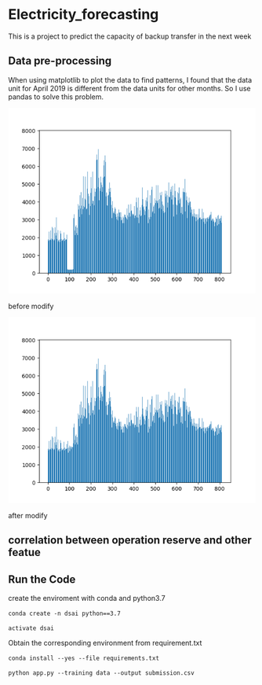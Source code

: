 # Electricity_forecasting
 This is a project to predict the capacity of backup transfer in the next week

## Data pre-processing ##

When using matplotlib to plot the data to find patterns, I found that the data unit for April 2019 is different from the data units for other months. So I use pandas to solve this problem.

![before_modify](https://github.com/anfong-query/Electricity_forecasting/blob/main/plot/before_modify.png)

before modify

![after_modify](https://github.com/anfong-query/Electricity_forecasting/blob/main/plot/after_modify.png)

after modify

## correlation between operation reserve and other featue ##


## Run the Code ##
 create the enviroment with conda and python3.7
 ```
 conda create -n dsai python==3.7
 ```
 ```
 activate dsai
 ```
 Obtain the corresponding environment from requirement.txt
 ```
 conda install --yes --file requirements.txt
 ```
 ```
 python app.py --training data --output submission.csv
 ```
